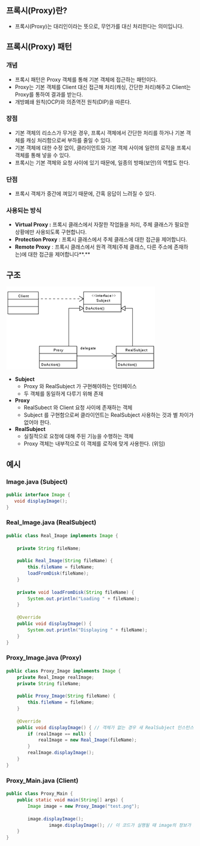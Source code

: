 ## 프록시(Proxy)란?

- 프록시(Proxy)는 대리인이라는 뜻으로, 무언가를 대신 처리한다는 의미입니다.

## 프록시(Proxy) 패턴

### 개념

- 프록시 패턴은 Proxy 객체를 통해 기본 객체에 접근하는 패턴이다.
- Proxy는 기본 객체를 Client 대신 접근해 처리(캐싱, 간단한 처리)해주고 Client는 Proxy를 통하여 결과를 받는다.
- 개방폐쇄 원칙(OCP)와 의존역전 원칙(DIP)을 따른다.

### 장점

- 기본 객체의 리소스가 무거운 경우, 프록시 객체에서 간단한 처리를 하거나 기본 객체를 캐싱 처리함으로써 부하를 줄일 수 있다.
- 기본 객체에 대한 수정 없이, 클라이언트와 기본 객체 사이에 일련의 로직을 프록시 객체를 통해 넣을 수 있다.
- 프록시는 기본 객체와 요청 사이에 있기 때문에, 일종의 방패(보안)의 역할도 한다.

### 단점

- 프록시 객체가 중간에 껴있기 때문에, 간혹 응답이 느려질 수 있다.

### 사용되는 방식

- **Virtual Proxy :** 프록시 클래스에서 자잘한 작업들을 처리, 주체 클래스가 필요한 상황에만 사용되도록 구현합니다.
- **Protection Proxy** : 프록시 클래스에서 주체 클래스에 대한 접근을 제어합니다.
- **Remote Proxy** : 프록시 클래스에서 원격 객체(주체 클래스, 다른 주소에 존재하는)에 대한 접근을 제어합니다**.**

## 구조

![proxy.png](./img/proxy.png)

- **Subject**
  - Proxy 와 RealSubject 가 구현해야하는 인터페이스
  - 두 객체를 동일하게 다루기 위해 존재
- **Proxy**
  - RealSubect 와 Client 요청 사이에 존재하는 객체
  - Subject 를 구현함으로써 클라이언트는 RealSubject 사용하는 것과 별 차이가 없어야 한다.
- **RealSubject**
  - 실질적으로 요청에 대해 주된 기능을 수행하는 객체
  - Proxy 객체는 내부적으로 이 객체를 로직에 맞게 사용한다. (위임)

## 예시

### **Image.java (Subject)**

```java
public interface Image {
   void displayImage();
}
```

### **Real_Image.java (RealSubject)**

```java
public class Real_Image implements Image {

    private String fileName;

    public Real_Image(String fileName) {
        this.fileName = fileName;
        loadFromDisk(fileName);
    }

    private void loadFromDisk(String fileName) {
        System.out.println("Loading " + fileName);
    }

    @Override
    public void displayImage() {
        System.out.println("Displaying " + fileName);
    }
}
```

### **Proxy_Image.java (Proxy)**

```java
public class Proxy_Image implements Image {
    private Real_Image realImage;
    private String fileName;

    public Proxy_Image(String fileName) {
        this.fileName = fileName;
    }

    @Override
    public void displayImage() { // 객체가 없는 경우 새 RealSubject 인스턴스를 생성(위임)
        if (realImage == null) {
            realImage = new Real_Image(fileName);
        }
        realImage.displayImage();
    }
}
```

### **Proxy_Main.java (Client)**

```java
public class Proxy_Main {
    public static void main(String[] args) {
        Image image = new Proxy_Image("test.png");

        image.displayImage();
				image.displayImage(); // 이 코드가 실행될 때 image의 정보가 Proxy에 저장되어서 RealSubject를 거치지 않아 복잡한 처리 없이 바로 실행된다.
    }
}
```
